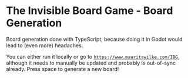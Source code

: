 # The Invisible Board Game - Board Generation
Board generation done with TypeScript, because doing it in Godot would lead to (even more) headaches.

You can either run it locally or go to [`https://www.mauritswilke.com/IBG`](https://www.mauritswilke.com/IBG), although it needs to manually be updated and probably is out-of-sync already. 
Press space to generate a new board!